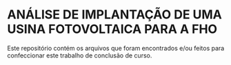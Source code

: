# ANÁLISE DE IMPLANTAÇÃO DE UMA USINA FOTOVOLTAICA PARA A FHO
Este repositório contém os arquivos que foram encontrados e/ou feitos para confeccionar este trabalho de conclusão de curso.
